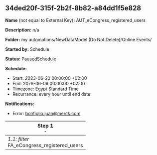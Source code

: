## 34ded20f-315f-2b2f-8b82-a84dd1f5e828

**Name** (not equal to External Key)**:** AUT_eCongress_registered_users

**Description:** n/a

**Folder:** my automations/NewDataModel (Do Not Delete)/Online Events/

**Started by:** Schedule

**Status:** PausedSchedule

**Schedule:**

* Start: 2023-06-22 00:00:00 +02:00
* End: 2079-06-06 00:00:00 +02:00
* Timezone: Egypt Standard Time
* Recurrance: every hour until end date

**Notifications:**

* Error: bonfiglio.juan@merck.com

| Step 1<br>_<small>-</small>_ |
| --- |
| _1.1: filter_<br>FA_eCongress_registered_users |
